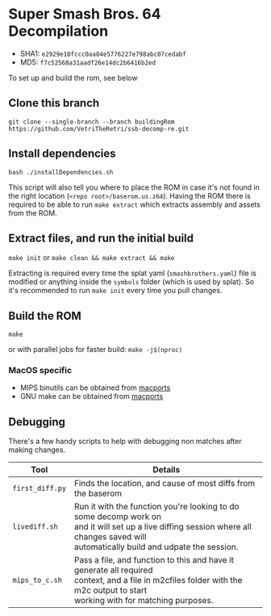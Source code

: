 # Super Smash Bros. 64 Decompilation

- SHA1: `e2929e10fccc0aa84e5776227e798abc07cedabf`
- MD5: `f7c52568a31aadf26e14dc2b6416b2ed`

To set up and build the rom, see below

## Clone this branch

`git clone --single-branch --branch buildingRom https://github.com/VetriTheRetri/ssb-decomp-re.git`

## Install dependencies

`bash ./installDependencies.sh`

This script will also tell you where to place the ROM in case it's not found in the right location (`<repo root>/baserom.us.z64`). Having the ROM there is required to be able to run `make extract` which extracts assembly and assets from the ROM.

## Extract files, and run the initial build

`make init` or `make clean && make extract && make`

Extracting is required every time the splat yaml (`smashbrothers.yaml`) file is modified or anything inside the `symbols` folder (which is used by splat). So it's recommended to run `make init` every time you pull changes.

## Build the ROM

`make`

or with parallel jobs for faster build: `make -j$(nproc)`

### MacOS specific

- MIPS binutils can be obtained from [macports](https://ports.macports.org/port/mips-elf-binutils/)
- GNU make can be obtained from [macports](https://ports.macports.org/port/gmake/)

## Debugging
There's a few handy scripts to help with debugging non matches after making changes.

| Tool           | Details                                                                |
|----------------|------------------------------------------------------------------------|
|`first_diff.py` | Finds the location, and cause of most diffs from the baserom           |
|`livediff.sh`   | Run it with the function you're looking to do some decomp work on<br />and it will set up a live diffing session where all changes saved will<br />automatically build and udpate the session. |
|`mips_to_c.sh`  | Pass a file, and function to this and have it generate all required<br />context, and a file in m2cfiles folder with the m2c output to start<br  />working with for matching purposes.         |
